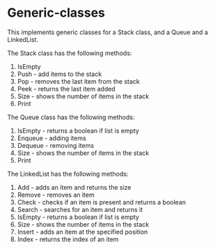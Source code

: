 # Generic-classes
This implements generic classes for a Stack class, and a Queue and  a LinkedList.

The Stack class has the following methods:
1. IsEmpty
2. Push - add items to the stack
3. Pop - removes the last item from the stack
4. Peek - returns the last item added
5. Size - shows the number of items in the stack
6. Print

The Queue class has the following methods:
1. IsEmpty - returns a boolean if list is empty
2. Enqueue - adding items
3. Dequeue - removing items
4. Size - shows the number of items in the stack
5. Print

The LinkedList has the following methods:
1. Add - adds an item and returns the size
2. Remove - removes an item
3. Check - checks if an item is present and returns a boolean
4. Search - searches for an item and returns it
5. IsEmpty - returns a boolean if list is empty
6. Size - shows the number of items in the stack
7. Insert - adds an item at the specified position
8. Index - returns the index of an item
